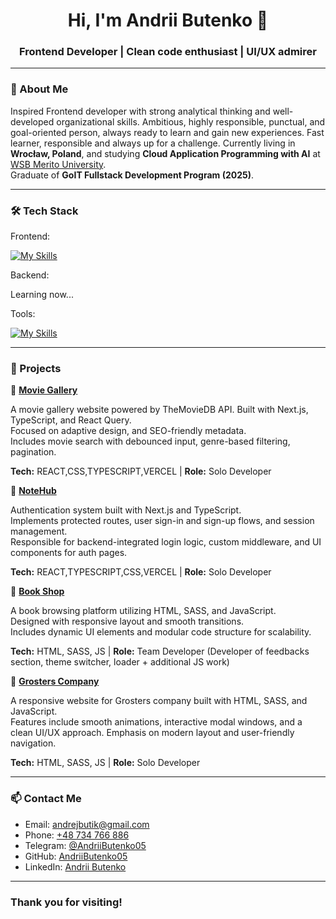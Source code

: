 <h1 align="center">Hi, I'm Andrii Butenko 👋</h1>
<h3 align="center">Frontend Developer | Clean code enthusiast | UI/UX admirer</h3>

---

### 🧾 About Me

Inspired Frontend developer with strong analytical thinking and well-developed organizational skills. 
Ambitious, highly responsible, punctual, and goal-oriented person, always ready to learn and gain new experiences. 
Fast learner, responsible and always up for a challenge.
Currently living in **Wrocław, Poland**, and studying **Cloud Application Programming with AI** at [WSB Merito University](https://www.merito.pl/wroclaw/studia-i-szkolenia/studia-i-stopnia/kierunki-i-specjalnosci/informatyka/programista-aplikacji-w-chmurze-z-wykorzystaniem-ai).  
Graduate of **GoIT Fullstack Development Program (2025)**.

---

### 🛠 Tech Stack

Frontend:

[![My Skills](https://skillicons.dev/icons?i=html,css,js,ts,react,nextjs)](https://skillicons.dev)

Backend:

Learning now...

Tools:

[![My Skills](https://skillicons.dev/icons?i=git,github,vscode,vite,vercel,postman,windows)](https://skillicons.dev)

---

### 🚀 Projects

📌 **[Movie Gallery](https://github.com/AndriiButenko05/movie-gallery-project)**

A movie gallery website powered by TheMovieDB API. Built with Next.js, TypeScript, and React Query.  
Focused on adaptive design, and SEO-friendly metadata.  
Includes movie search with debounced input, genre-based filtering, pagination.  

**Tech:** REACT,CSS,TYPESCRIPT,VERCEL | **Role:** Solo Developer  

📌 **[NoteHub](https://github.com/AndriiButenko05/09-auth)**

Authentication system built with Next.js and TypeScript.  
Implements protected routes, user sign-in and sign-up flows, and session management.  
Responsible for backend-integrated login logic, custom middleware, and UI components for auth pages.  

**Tech:** REACT,TYPESCRIPT,CSS,VERCEL | **Role:** Solo Developer 

📌 **[Book Shop](https://github.com/AndriiButenko05/project-js-06)**

A book browsing platform utilizing HTML, SASS, and JavaScript.  
Designed with responsive layout and smooth transitions.  
Includes dynamic UI elements and modular code structure for scalability.  

**Tech:** HTML, SASS, JS | **Role:** Team Developer (Developer of feedbacks section, theme switcher, loader + additional JS work)

📌 **[Grosters Company](https://github.com/AndriiButenko05/project-grosters)**

A responsive website for Grosters company built with HTML, SASS, and JavaScript.  
Features include smooth animations, interactive modal windows, and a clean UI/UX approach.
Emphasis on modern layout and user-friendly navigation.

**Tech:** HTML, SASS, JS | **Role:** Solo Developer 

---

### 📫 Contact Me

- Email: andrejbutik@gmail.com  
- Phone: [+48 734 766 886](tel:+48734766886)  
- Telegram: [@AndriiButenko05](https://t.me/AndriiButenko05)  
- GitHub: [AndriiButenko05](https://github.com/AndriiButenko05)
- LinkedIn: [Andrii Butenko](https://www.linkedin.com/in/andrii-butenko-5190a6371)

---

### Thank you for visiting!
